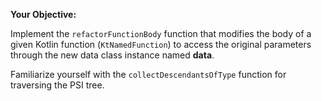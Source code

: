 **Your Objective:**

Implement the `refactorFunctionBody` function that modifies the body of a given Kotlin function (`KtNamedFunction`) 
to access the original parameters through the new data class instance named **data**.

<div class="hint" title="Navigating the PSI Tree">

Familiarize yourself with the `collectDescendantsOfType` function for traversing the PSI tree.
</div>
